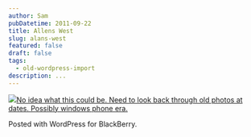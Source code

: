 ```yaml
---
author: Sam
pubDatetime: 2011-09-22
title: Allens West
slug: alans-west
featured: false
draft: false
tags:
  - old-wordpress-import
description: ...
---
```

[![](https://blog.bonxy.net/wp-content/uploads/2011/09/Stockton-on-Tees-20110918-00006.jpg)No idea what this could be. Need to look back through old photos at dates. Possibly windows phone era.](https://blog.bonxy.net/wp-content/uploads/2011/09/Stockton-on-Tees-20110918-00006.jpg)

Posted with WordPress for BlackBerry.